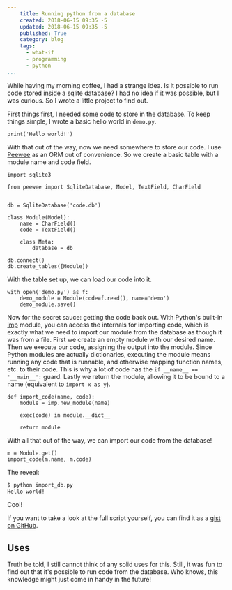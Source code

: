 ```yaml
---
    title: Running python from a database
    created: 2018-06-15 09:35 -5
    updated: 2018-06-15 09:35 -5
    published: True
    category: blog
    tags:
      - what-if
      - programming
      - python
...
```


While having my morning coffee, I had a strange idea. Is it possible to run
code stored inside a sqlite database? I had no idea if it was possible, but I
was curious. So I wrote a little project to find out.

First things first, I needed some code to store in the database. To keep things
simple, I wrote a basic hello world in `demo.py`.

```python3
print('Hello world!')
```

With that out of the way, now we need somewhere to store our code. I use 
[Peewee](http://docs.peewee-orm.com/en/latest/) as an ORM out of convenience.
So we create a basic table with a module name and code field.

```python3
import sqlite3

from peewee import SqliteDatabase, Model, TextField, CharField


db = SqliteDatabase('code.db')

class Module(Model):
    name = CharField()
    code = TextField()

    class Meta:
        database = db

db.connect()
db.create_tables([Module])
```

With the table set up, we can load our code into it.

```python3
with open('demo.py') as f:
    demo_module = Module(code=f.read(), name='demo')
    demo_module.save()
```

Now for the secret sauce: getting the code back out. With Python's built-in
[imp](https://docs.python.org/3/library/imp.html) module, you can access
the internals for importing code, which is exactly what we need to import our
module from the database as though it was from a file. First we create an empty
module with our desired name. Then we execute our code,
assigning the output into the module. Since Python modules are actually
dictionaries, executing the module means running any code that is
runnable, and otherwise mapping function names, etc. to their code. This is why
a lot of code has the `if __name__ == '__main__':` guard. Lastly we
return the module, allowing it to be bound to a name (equivalent to `import x
as y`).

```python3
def import_code(name, code):
    module = imp.new_module(name)

    exec(code) in module.__dict__

    return module
```

With all that out of the way, we can import our code from the database!

```python3
m = Module.get()
import_code(m.name, m.code)
```

The reveal:

```sh
$ python import_db.py
Hello world!
```

Cool!

If you want to take a look at the full script yourself, you can find it as a
[gist on GitHub](https://gist.github.com/ckuhl/76c3e0d59db86cc1c8666a49f0f21814).

## Uses
Truth be told, I still cannot think of any solid uses for this. Still, it was
fun to find out that it's possible to run code from the database. Who knows,
this knowledge might just come in handy in the future!

